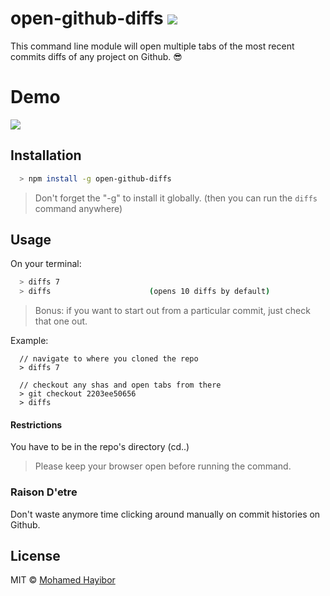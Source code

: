 # open-github-diffs ![](https://img.shields.io/badge/status-stable-green.svg)

This command line module will open multiple tabs of the most recent commits diffs of any project on Github. :sunglasses:

# Demo
![](http://g.recordit.co/D8ITkomdnq.gif)

## Installation
```sh
  > npm install -g open-github-diffs
```

> Don't forget the "-g" to install it globally. (then you can run the `diffs` command anywhere)

## Usage

On your terminal:

```sh
  > diffs 7
  > diffs                      (opens 10 diffs by default)
```

> Bonus: if you want to start out from a particular commit, just check that one out.

Example:
```
  // navigate to where you cloned the repo
  > diffs 7

  // checkout any shas and open tabs from there
  > git checkout 2203ee50656
  > diffs
```


#### Restrictions

You have to be in the repo's directory (cd..)

> Please keep your browser open before running the command.

### Raison D'etre

Don't waste anymore time clicking around manually on commit histories on Github.

## License
MIT © [Mohamed Hayibor](http://github.com/mohamedhayibor)

